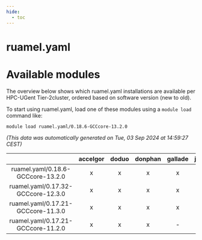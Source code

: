 ```yaml
---
hide:
  - toc
---
```


ruamel.yaml
===========

# Available modules


The overview below shows which ruamel.yaml installations are available per HPC-UGent Tier-2cluster, ordered based on software version (new to old).

To start using ruamel.yaml, load one of these modules using a `module load` command like:

```shell
module load ruamel.yaml/0.18.6-GCCcore-13.2.0
```

*(This data was automatically generated on Tue, 03 Sep 2024 at 14:59:27 CEST)*  

| |accelgor|doduo|donphan|gallade|joltik|shinx|skitty|
| :---: | :---: | :---: | :---: | :---: | :---: | :---: | :---: |
|ruamel.yaml/0.18.6-GCCcore-13.2.0|x|x|x|x|x|-|x|
|ruamel.yaml/0.17.32-GCCcore-12.3.0|x|x|x|x|x|x|x|
|ruamel.yaml/0.17.21-GCCcore-11.3.0|x|x|x|x|x|-|x|
|ruamel.yaml/0.17.21-GCCcore-11.2.0|x|x|x|-|x|-|x|
